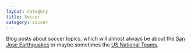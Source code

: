 ```yaml
---
layout: category
title: Soccer
category: soccer
---
```


Blog posts about soccer topics, which will almost always be about the [San Jose Earthquakes](https://sjearthquakes.com) or maybe sometimes the [US National Teams](https://www.ussoccer.com/).
